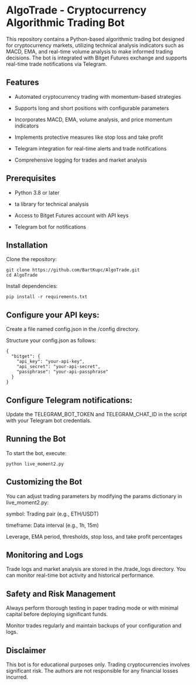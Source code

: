 # AlgoTrade - Cryptocurrency Algorithmic Trading Bot

This repository contains a Python-based algorithmic trading bot designed for cryptocurrency markets, utilizing technical analysis indicators such as MACD, EMA, and real-time volume analysis to make informed trading decisions. The bot is integrated with Bitget Futures exchange and supports real-time trade notifications via Telegram.


## Features

- Automated cryptocurrency trading with momentum-based strategies

- Supports long and short positions with configurable parameters

- Incorporates MACD, EMA, volume analysis, and price momentum indicators

- Implements protective measures like stop loss and take profit

- Telegram integration for real-time alerts and trade notifications

- Comprehensive logging for trades and market analysis


## Prerequisites

- Python 3.8 or later

- ta library for technical analysis

- Access to Bitget Futures account with API keys

- Telegram bot for notifications


## Installation

Clone the repository:
```
git clone https://github.com/BartKupc/AlgoTrade.git
cd AlgoTrade
```
Install dependencies:
```
pip install -r requirements.txt
```

## Configure your API keys:

Create a file named config.json in the /config directory.

Structure your config.json as follows:
```
{
  "bitget": {
    "api_key": "your-api-key",
    "api_secret": "your-api-secret",
    "passphrase": "your-api-passphrase"
  }
}
```

## Configure Telegram notifications:

Update the TELEGRAM_BOT_TOKEN and TELEGRAM_CHAT_ID in the script with your Telegram bot credentials.


## Running the Bot

To start the bot, execute:
```
python live_moment2.py
``` 


## Customizing the Bot

You can adjust trading parameters by modifying the params dictionary in live_moment2.py:

symbol: Trading pair (e.g., ETH/USDT)

timeframe: Data interval (e.g., 1h, 15m)

Leverage, EMA period, thresholds, stop loss, and take profit percentages


## Monitoring and Logs

Trade logs and market analysis are stored in the /trade_logs directory. You can monitor real-time bot activity and historical performance.


## Safety and Risk Management

Always perform thorough testing in paper trading mode or with minimal capital before deploying significant funds.

Monitor trades regularly and maintain backups of your configuration and logs.


## Disclaimer

This bot is for educational purposes only. Trading cryptocurrencies involves significant risk. The authors are not responsible for any financial losses incurred.